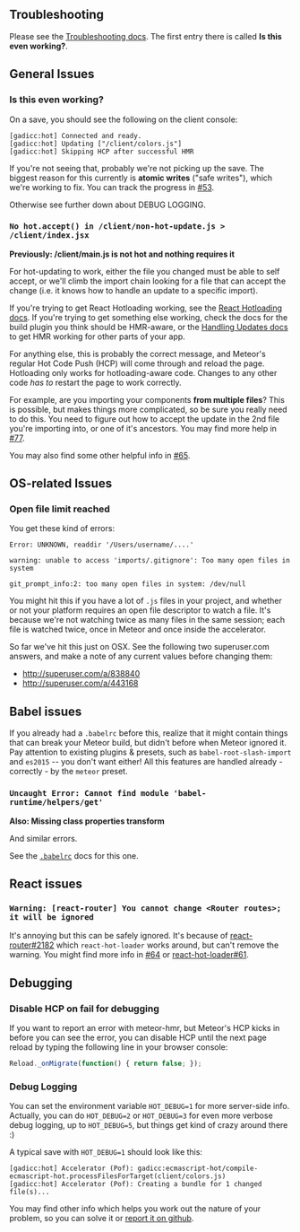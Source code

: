 ## Troubleshooting

Please see the [Troubleshooting docs](docs/Troubleshooting.md).  The first
entry there is called **Is this even working?**.

## General Issues

### Is this even working?

On a save, you should see the following on the client console:

```
[gadicc:hot] Connected and ready.
[gadicc:hot] Updating ["/client/colors.js"]
[gadicc:hot] Skipping HCP after successful HMR
```

If you're not seeing that, probably we're not picking up the save.  The
biggest reason for this currently is **atomic writes** ("safe writes"),
which we're working to fix.  You can track the progress in
[#53](https://github.com/gadicc/meteor-hmr/issues/53).

Otherwise see further down about DEBUG LOGGING.

### `No hot.accept() in /client/non-hot-update.js > /client/index.jsx`

**Previously: /client/main.js is not hot and nothing requires it**

For hot-updating to work, either the file you changed must be able to
self accept, or we'll climb the import chain looking for a file that
can accept the change (i.e. it knows how to handle an update to a specific
import).

If you're trying to get React Hotloading working, see the
[React Hotloading docs](docs/React_Hotloading.md).  If you're trying to get
something else working, check the docs for the build plugin you think should
be HMR-aware, or the [Handling Updates docs](docs/Handling_Updates.md) to
get HMR working for other parts of your app.

For anything else, this is probably the correct message, and Meteor's regular
Hot Code Push (HCP) will come through and reload the page.  Hotloading only
works for hotloading-aware code.  Changes to any other code *has to* restart
the page to work correctly.

For example, are you importing your components **from multiple files**?  This is possible, but makes things more complicated, so be sure you really need to do this.  You need to figure out how to accept the update in the 2nd file you're importing into, or one of it's ancestors.  You may find more help in [#77](https://github.com/gadicc/meteor-hmr/issues/77).

You may also find some other helpful info in
[#65](https://github.com/gadicc/meteor-hmr/issues/65).

## OS-related Issues

### Open file limit reached

You get these kind of errors:

```
Error: UNKNOWN, readdir '/Users/username/....'

warning: unable to access 'imports/.gitignore': Too many open files in system

git_prompt_info:2: too many open files in system: /dev/null
```

You might hit this if you have a lot of `.js` files in your project, and
whether or not your platform requires an open file descriptor to watch a
file.  It's because we're not watching twice as many files in the same
session; each file is watched twice, once in Meteor and once inside the
accelerator.

So far we've hit this just on OSX.  See the following two superuser.com
answers, and make a note of any current values before changing them:

* http://superuser.com/a/838840
* http://superuser.com/a/443168

## Babel issues

If you already had a `.babelrc` before this, realize that it might contain
things that can break your Meteor build, but didn't before when Meteor ignored
it.  Pay attention to existing plugins & presets, such as `babel-root-slash-import`
and `es2015` -- you don't want either!  All this features are handled already -
correctly - by the `meteor` preset.

### `Uncaught Error: Cannot find module 'babel-runtime/helpers/get'`

**Also: Missing class properties transform**

And similar errors.

See the [`.babelrc`](babelrc.md) docs for this one.

## React issues

### `Warning: [react-router] You cannot change <Router routes>; it will be ignored`

It's annoying but this can be safely ignored.  It's because of
[react-router#2182](https://github.com/reactjs/react-router/issues/2182) which
`react-hot-loader` works around, but can't remove the warning.  You might
find more info in [#64](https://github.com/gadicc/meteor-hmr/issues/64) or
[react-hot-loader#61](https://github.com/gaearon/react-hot-boilerplate/pull/61).

## Debugging

### Disable HCP on fail for debugging

If you want to report an error with meteor-hmr, but Meteor's HCP
kicks in before you can see the error, you can disable HCP until the next
page reload by typing the following line in your browser console:

```js
Reload._onMigrate(function() { return false; });
```

### Debug Logging

You can set the environment variable `HOT_DEBUG=1` for more server-side info.
Actually, you can do `HOT_DEBUG=2` or `HOT_DEBUG=3` for even more verbose
debug logging, up to `HOT_DEBUG=5`, but things get kind of crazy around there
:)

A typical save with `HOT_DEBUG=1` should look like this:

```
[gadicc:hot] Accelerator (Pof): gadicc:ecmascript-hot/compile-ecmascript-hot.processFilesForTarget(client/colors.js)
[gadicc:hot] Accelerator (Pof): Creating a bundle for 1 changed file(s)...
```

You may find other info which helps you work out the nature of your problem,
so you can solve it or
[report it on github](https://github.com/gadicc/meteor-hmr/issues/new).
